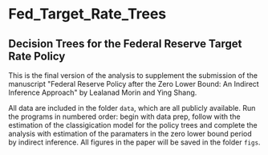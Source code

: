 # Fed_Target_Rate_Trees

## Decision Trees for the Federal Reserve Target Rate Policy

This is the final version of the analysis to supplement the submission of the manuscript
"Federal Reserve Policy after the Zero Lower Bound: An Indirect Inference Approach" by Lealanad Morin and Ying Shang. 

All data are included in the folder ```data```, which are all publicly available. 
Run the programs in numbered order: begin with data prep, follow with the estimation of the classigication model for the policy trees and complete the analysis with estimation of the paramaters in the zero lower bound period by indirect inference. 
All figures in the paper will be saved in the folder ```figs```. 








